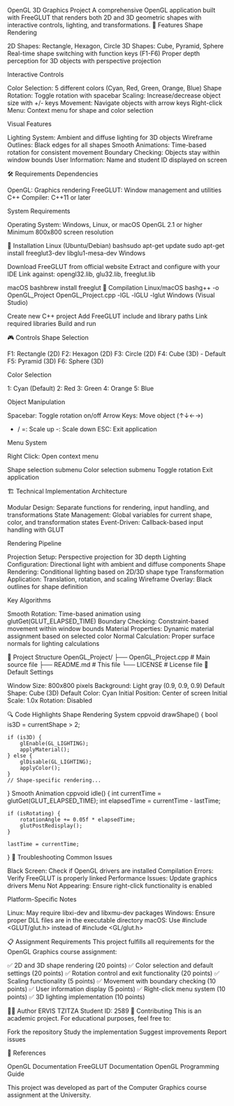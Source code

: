 OpenGL 3D Graphics Project
A comprehensive OpenGL application built with FreeGLUT that renders both 2D and 3D geometric shapes with interactive controls, lighting, and transformations.
🎯 Features
Shape Rendering

2D Shapes: Rectangle, Hexagon, Circle
3D Shapes: Cube, Pyramid, Sphere
Real-time shape switching with function keys (F1-F6)
Proper depth perception for 3D objects with perspective projection

Interactive Controls

Color Selection: 5 different colors (Cyan, Red, Green, Orange, Blue)
Shape Rotation: Toggle rotation with spacebar
Scaling: Increase/decrease object size with +/- keys
Movement: Navigate objects with arrow keys
Right-click Menu: Context menu for shape and color selection

Visual Features

Lighting System: Ambient and diffuse lighting for 3D objects
Wireframe Outlines: Black edges for all shapes
Smooth Animations: Time-based rotation for consistent movement
Boundary Checking: Objects stay within window bounds
User Information: Name and student ID displayed on screen

🛠️ Requirements
Dependencies

OpenGL: Graphics rendering
FreeGLUT: Window management and utilities
C++ Compiler: C++11 or later

System Requirements

Operating System: Windows, Linux, or macOS
OpenGL 2.1 or higher
Minimum 800x800 screen resolution

🚀 Installation
Linux (Ubuntu/Debian)
bashsudo apt-get update
sudo apt-get install freeglut3-dev libglu1-mesa-dev
Windows

Download FreeGLUT from official website
Extract and configure with your IDE
Link against: opengl32.lib, glu32.lib, freeglut.lib

macOS
bashbrew install freeglut
🔧 Compilation
Linux/macOS
bashg++ -o OpenGL_Project OpenGL_Project.cpp -lGL -lGLU -lglut
Windows (Visual Studio)

Create new C++ project
Add FreeGLUT include and library paths
Link required libraries
Build and run

🎮 Controls
Shape Selection

F1: Rectangle (2D)
F2: Hexagon (2D)
F3: Circle (2D)
F4: Cube (3D) - Default
F5: Pyramid (3D)
F6: Sphere (3D)

Color Selection

1: Cyan (Default)
2: Red
3: Green
4: Orange
5: Blue

Object Manipulation

Spacebar: Toggle rotation on/off
Arrow Keys: Move object (↑↓←→)
+ / =: Scale up
-: Scale down
ESC: Exit application

Menu System

Right Click: Open context menu

Shape selection submenu
Color selection submenu
Toggle rotation
Exit application



🏗️ Technical Implementation
Architecture

Modular Design: Separate functions for rendering, input handling, and transformations
State Management: Global variables for current shape, color, and transformation states
Event-Driven: Callback-based input handling with GLUT

Rendering Pipeline

Projection Setup: Perspective projection for 3D depth
Lighting Configuration: Directional light with ambient and diffuse components
Shape Rendering: Conditional lighting based on 2D/3D shape type
Transformation Application: Translation, rotation, and scaling
Wireframe Overlay: Black outlines for shape definition

Key Algorithms

Smooth Rotation: Time-based animation using glutGet(GLUT_ELAPSED_TIME)
Boundary Checking: Constraint-based movement within window bounds
Material Properties: Dynamic material assignment based on selected color
Normal Calculation: Proper surface normals for lighting calculations

📁 Project Structure
OpenGL_Project/
├── OpenGL_Project.cpp    # Main source file
├── README.md            # This file
└── LICENSE             # License file
🎨 Default Settings

Window Size: 800x800 pixels
Background: Light gray (0.9, 0.9, 0.9)
Default Shape: Cube (3D)
Default Color: Cyan
Initial Position: Center of screen
Initial Scale: 1.0x
Rotation: Disabled

🔍 Code Highlights
Shape Rendering System
cppvoid drawShape() {
    bool is3D = currentShape > 2;
    
    if (is3D) {
        glEnable(GL_LIGHTING);
        applyMaterial();
    } else {
        glDisable(GL_LIGHTING);
        applyColor();
    }
    // Shape-specific rendering...
}
Smooth Animation
cppvoid idle() {
    int currentTime = glutGet(GLUT_ELAPSED_TIME);
    int elapsedTime = currentTime - lastTime;
    
    if (isRotating) {
        rotationAngle += 0.05f * elapsedTime;
        glutPostRedisplay();
    }
    
    lastTime = currentTime;
}
🐛 Troubleshooting
Common Issues

Black Screen: Check if OpenGL drivers are installed
Compilation Errors: Verify FreeGLUT is properly linked
Performance Issues: Update graphics drivers
Menu Not Appearing: Ensure right-click functionality is enabled

Platform-Specific Notes

Linux: May require libxi-dev and libxmu-dev packages
Windows: Ensure proper DLL files are in the executable directory
macOS: Use #include <GLUT/glut.h> instead of #include <GL/glut.h>

📋 Assignment Requirements
This project fulfills all requirements for the OpenGL Graphics course assignment:

✅ 2D and 3D shape rendering (20 points)
✅ Color selection and default settings (20 points)
✅ Rotation control and exit functionality (20 points)
✅ Scaling functionality (5 points)
✅ Movement with boundary checking (10 points)
✅ User information display (5 points)
✅ Right-click menu system (10 points)
✅ 3D lighting implementation (10 points)

👨‍💻 Author
ERVIS TZITZA
Student ID: 2589
🤝 Contributing
This is an academic project. For educational purposes, feel free to:

Fork the repository
Study the implementation
Suggest improvements
Report issues

🔗 References

OpenGL Documentation
FreeGLUT Documentation
OpenGL Programming Guide


This project was developed as part of the Computer Graphics course assignment at the University.
